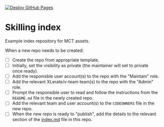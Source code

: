 [![Deploy GitHub Pages](https://github.com/iveylabs/skilling-index/actions/workflows/jekyll-gh-pages.yml/badge.svg)](https://github.com/iveylabs/skilling-index/actions/workflows/jekyll-gh-pages.yml)
# Skilling index
Example index repository for MCT assets.

When a new repo needs to be created:
- [ ] Create the repo from appropriate template.
- [ ] Initially, set the visibility as private (the maintainer will set to private once ready).
- [ ] Add the responisble user account(s) to the repo with the "Maintain" role.
- [ ] Add the relevant XLerate/v-team team(s) to the repo with the "Admin" role.
- [ ] Prompt the responsible user to read and follow the instructions from the `README.md` file in the newly created repo.
- [ ] Add the relevant team and user account(s) to the `CODEOWNERS` file in the new repo.
- [ ] When the new repo is ready to "publish", add the details to the relevant section of the [index.md](index.md) file in this repo.
